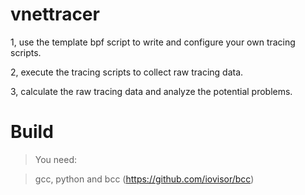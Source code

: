 # vnettracer

1, use the template bpf script to write and configure your own tracing scripts.

2, execute the tracing scripts to collect raw tracing data.

3, calculate the raw tracing data and analyze the potential problems. 

# Build 

> You need:

> gcc, python and bcc (https://github.com/iovisor/bcc)




